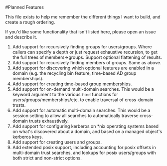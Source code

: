 #Planned Features

This file exists to help me remember the different things I want to build, and create a rough ordering.

If you'd like some functionality that isn't listed here, please open an issue and describe it.

1. Add support for recursively finding groups for users/groups. Where callers can specify a depth or just
   request exhaustive recursion, to get the full trees of members->groups. Support optional flattening of results.
2. Add support for recursively finding members of groups. Same as above.
3. Add support for discovering which optional features are enabled in a domain (e.g. the recycling bin feature,
   time-based AD group memberships).
4. Add support for creating time-based group memberships.
5. Add support for on-demand multi-domain searches. This would be a keyword argument to the various
   `find` functions for users/groups/memberships/etc. to enable traversal of cross-domain trusts.
6. Add support for automatic multi-domain searches. This would be a session setting to allow all searches
   to automatically traverse cross-domain trusts exhaustively.
7. Add support for configuring kerberos on *nix operating systems based on what's discovered about a
   domain, and based on a managed object's kerberos keys.
8. Add support for creating users and groups.
9. Add extended posix support, including accounting for posix offsets in multi-domain trust searches, and
   lookups for posix users/groups with both strict and non-strict options.
